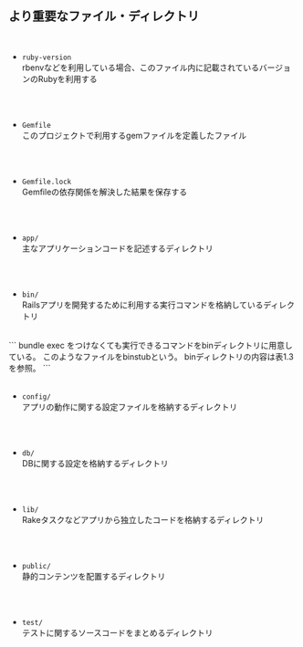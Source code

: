 ## より重要なファイル・ディレクトリ  
<br>

- `ruby-version`  
rbenvなどを利用している場合、このファイル内に記載されているバージョンのRubyを利用する
<br>
<br>

- `Gemfile`  
このプロジェクトで利用するgemファイルを定義したファイル
<br>
<br>

- `Gemfile.lock`  
Gemfileの依存関係を解決した結果を保存する
<br>
<br>

- `app/`  
主なアプリケーションコードを記述するディレクトリ
<br>
<br>

- `bin/`  
Railsアプリを開発するために利用する実行コマンドを格納しているディレクトリ
<br>
```
bundle exec をつけなくても実行できるコマンドをbinディレクトリに用意している。
このようなファイルをbinstubという。
binディレクトリの内容は表1.3を参照。
```
<br>
<br>

- `config/`  
アプリの動作に関する設定ファイルを格納するディレクトリ
<br>
<br>

- `db/`  
DBに関する設定を格納するディレクトリ
<br>
<br>

- `lib/`  
Rakeタスクなどアプリから独立したコードを格納するディレクトリ
<br>
<br>


- `public/`  
静的コンテンツを配置するディレクトリ
<br>
<br>

- `test/`  
テストに関するソースコードをまとめるディレクトリ
<br>
<br>

